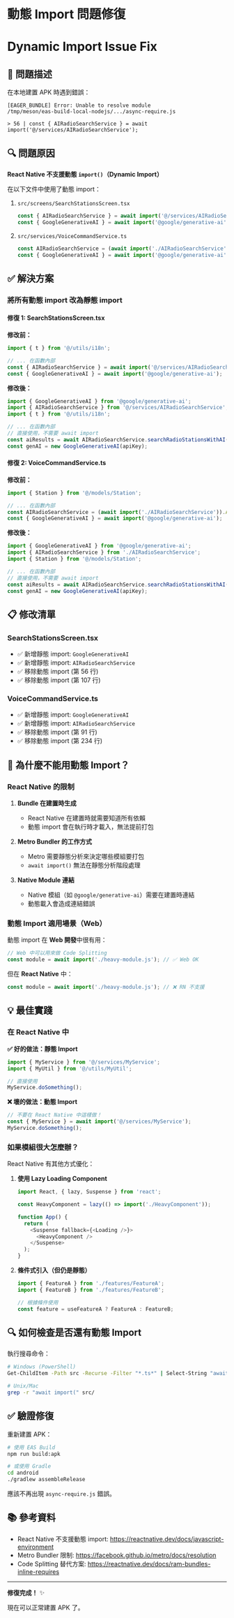 # 動態 Import 問題修復
# Dynamic Import Issue Fix

## 🚨 問題描述

在本地建置 APK 時遇到錯誤：

```
[EAGER_BUNDLE] Error: Unable to resolve module 
/tmp/meson/eas-build-local-nodejs/.../async-require.js

> 56 | const { AIRadioSearchService } = await import('@/services/AIRadioSearchService');
```

## 🔍 問題原因

**React Native 不支援動態 `import()`（Dynamic Import）**

在以下文件中使用了動態 import：

1. `src/screens/SearchStationsScreen.tsx`
   ```typescript
   const { AIRadioSearchService } = await import('@/services/AIRadioSearchService');
   const { GoogleGenerativeAI } = await import('@google/generative-ai');
   ```

2. `src/services/VoiceCommandService.ts`
   ```typescript
   const AIRadioSearchService = (await import('./AIRadioSearchService')).AIRadioSearchService;
   const { GoogleGenerativeAI } = await import('@google/generative-ai');
   ```

## ✅ 解決方案

### 將所有動態 import 改為靜態 import

#### 修復 1: SearchStationsScreen.tsx

**修改前：**
```typescript
import { t } from '@/utils/i18n';

// ... 在函數內部
const { AIRadioSearchService } = await import('@/services/AIRadioSearchService');
const { GoogleGenerativeAI } = await import('@google/generative-ai');
```

**修改後：**
```typescript
import { GoogleGenerativeAI } from '@google/generative-ai';
import { AIRadioSearchService } from '@/services/AIRadioSearchService';
import { t } from '@/utils/i18n';

// ... 在函數內部
// 直接使用，不需要 await import
const aiResults = await AIRadioSearchService.searchRadioStationsWithAI(searchQuery);
const genAI = new GoogleGenerativeAI(apiKey);
```

#### 修復 2: VoiceCommandService.ts

**修改前：**
```typescript
import { Station } from '@/models/Station';

// ... 在函數內部
const AIRadioSearchService = (await import('./AIRadioSearchService')).AIRadioSearchService;
const { GoogleGenerativeAI } = await import('@google/generative-ai');
```

**修改後：**
```typescript
import { GoogleGenerativeAI } from '@google/generative-ai';
import { AIRadioSearchService } from './AIRadioSearchService';
import { Station } from '@/models/Station';

// ... 在函數內部
// 直接使用，不需要 await import
const aiResults = await AIRadioSearchService.searchRadioStationsWithAI(analysis.description);
const genAI = new GoogleGenerativeAI(apiKey);
```

## 📋 修改清單

### SearchStationsScreen.tsx

- ✅ 新增靜態 import: `GoogleGenerativeAI`
- ✅ 新增靜態 import: `AIRadioSearchService`
- ✅ 移除動態 import (第 56 行)
- ✅ 移除動態 import (第 107 行)

### VoiceCommandService.ts

- ✅ 新增靜態 import: `GoogleGenerativeAI`
- ✅ 新增靜態 import: `AIRadioSearchService`
- ✅ 移除動態 import (第 91 行)
- ✅ 移除動態 import (第 234 行)

## 🎯 為什麼不能用動態 Import？

### React Native 的限制

1. **Bundle 在建置時生成**
   - React Native 在建置時就需要知道所有依賴
   - 動態 import 會在執行時才載入，無法提前打包

2. **Metro Bundler 的工作方式**
   - Metro 需要靜態分析來決定哪些模組要打包
   - `await import()` 無法在靜態分析階段處理

3. **Native Module 連結**
   - Native 模組（如 `@google/generative-ai`）需要在建置時連結
   - 動態載入會造成連結錯誤

### 動態 Import 適用場景（Web）

動態 import 在 **Web 開發**中很有用：
```javascript
// Web 中可以用來做 Code Splitting
const module = await import('./heavy-module.js'); // ✅ Web OK
```

但在 **React Native** 中：
```javascript
const module = await import('./heavy-module.js'); // ❌ RN 不支援
```

## 💡 最佳實踐

### 在 React Native 中

**✅ 好的做法：靜態 Import**
```typescript
import { MyService } from '@/services/MyService';
import { MyUtil } from '@/utils/MyUtil';

// 直接使用
MyService.doSomething();
```

**❌ 壞的做法：動態 Import**
```typescript
// 不要在 React Native 中這樣做！
const { MyService } = await import('@/services/MyService');
MyService.doSomething();
```

### 如果模組很大怎麼辦？

React Native 有其他方式優化：

1. **使用 Lazy Loading Component**
   ```typescript
   import React, { lazy, Suspense } from 'react';
   
   const HeavyComponent = lazy(() => import('./HeavyComponent'));
   
   function App() {
     return (
       <Suspense fallback={<Loading />}>
         <HeavyComponent />
       </Suspense>
     );
   }
   ```

2. **條件式引入（但仍是靜態）**
   ```typescript
   import { FeatureA } from './features/FeatureA';
   import { FeatureB } from './features/FeatureB';
   
   // 根據條件使用
   const feature = useFeatureA ? FeatureA : FeatureB;
   ```

## 🔍 如何檢查是否還有動態 Import

執行搜尋命令：

```bash
# Windows (PowerShell)
Get-ChildItem -Path src -Recurse -Filter "*.ts*" | Select-String "await import\("

# Unix/Mac
grep -r "await import(" src/
```

## ✅ 驗證修復

重新建置 APK：

```bash
# 使用 EAS Build
npm run build:apk

# 或使用 Gradle
cd android
./gradlew assembleRelease
```

應該不再出現 `async-require.js` 錯誤。

## 📚 參考資料

- React Native 不支援動態 import: https://reactnative.dev/docs/javascript-environment
- Metro Bundler 限制: https://facebook.github.io/metro/docs/resolution
- Code Splitting 替代方案: https://reactnative.dev/docs/ram-bundles-inline-requires

---

**修復完成！** ✨

現在可以正常建置 APK 了。

